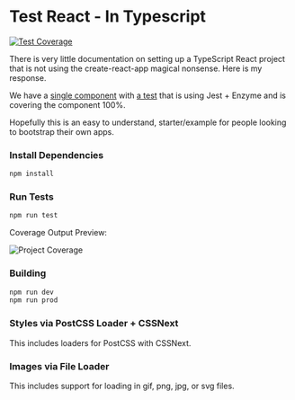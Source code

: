 # Test React - In Typescript

[![Test Coverage](https://travis-ci.org/jasonraimondi/react-typescript.svg)](https://travis-ci.org/jasonraimondi/react-typescript#)

There is very little documentation on setting up a TypeScript React project that is not using the create-react-app magical nonsense. Here is my response. 

We have a [single component](./src/app/App.tsx) with [a test](./src/app/App.test.tsx) that is using Jest + Enzyme and is covering the component 100%.

Hopefully this is an easy to understand, starter/example for people looking to bootstrap their own apps. 

### Install Dependencies

```bash
npm install
```

### Run Tests

```bash
npm run test
```

Coverage Output Preview:

![Project Coverage](https://i.imgur.com/9ssxemw.png)

### Building

```bash
npm run dev
npm run prod
```

### Styles via PostCSS Loader + CSSNext

This includes loaders for PostCSS with CSSNext.

### Images via File Loader

This includes support for loading in gif, png, jpg, or svg files.
